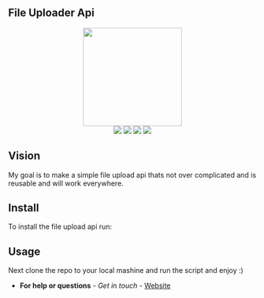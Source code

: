 ## File Uploader Api

<p align=center>
    <img src="https://images.macrumors.com/t/n2_saO8-7GaJZIglaLO8uavLF8I=/1600x0/article-new/2019/10/ios-files-app-icon.jpg" width=200>
  <br>
  <img src="https://img.shields.io/badge/License-MIT-yellow.svg">
    <img src="https://img.shields.io/badge/file-upload-brightgreen.svg">
        <img src="https://img.shields.io/badge/api-file-red.svg">
<img src="https://img.shields.io/badge/License-Apache%202.0-blue.svg">
</p>

## Vision
My goal is to make a simple file upload api thats not over complicated and is reusable and will work everywhere.

## Install
To install the file upload api run:



## Usage
Next clone the repo to your local mashine and run the script and enjoy :)




* **For help or questions** - *Get in touch* - <a href="https://micaelil.com"> Website </a>


